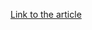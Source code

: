 [Link to the article](https://www.akamai.com/blog/security/2024/apr/comparing-the-benefits-of-microsegmentation-versus-vlans)
